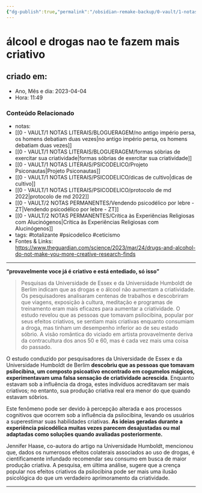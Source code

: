 ```yaml
---
{"dg-publish":true,"permalink":"/obsidian-remake-backup/0-vault/1-notas-literais/insight-pensamento-e-meditacao/alcool-e-drogas-nao-te-fazem-mais-criativo/","tags":["totalizante","psicodelico","ceticismo"],"dgHomeLink":true,"dgShowLocalGraph":true,"dgShowFileTree":true,"dgEnableSearch":true,"noteIcon":""}
---
```


# álcool e drogas nao te fazem mais criativo

## criado em: 
-  Ano, Mês e dia: 2023-04-04
- Hora: 11:49

### Conteúdo Relacionado
- notas: 
- [[0 - VAULT/1 NOTAS LITERAIS/BLOGUERAGEM/no antigo império persa, os homens debatiam duas vezes\|no antigo império persa, os homens debatiam duas vezes]]
- [[0 - VAULT/1 NOTAS LITERAIS/BLOGUERAGEM/formas sóbrias de exercitar sua criatividade\|formas sóbrias de exercitar sua criatividade]]
- [[0 - VAULT/1 NOTAS LITERAIS/PSICODELICO/Projeto Psiconautas\|Projeto Psiconautas]]
- [[0 - VAULT/1 NOTAS LITERAIS/PSICODELICO/dicas de cultivo\|dicas de cultivo]]
- [[0 - VAULT/1 NOTAS LITERAIS/PSICODELICO/protocolo de md 2022\|protocolo de md 2022]]
- [[0 - VAULT/2 NOTAS PERMANENTES/Vendendo psicodélico por lebre - ZT\|Vendendo psicodélico por lebre - ZT]]
- [[0 - VAULT/2 NOTAS PERMANENTES/Crítica às Experiências Religiosas com Alucinógenos\|Crítica às Experiências Religiosas com Alucinógenos]]
- tags: #totalizante #psicodelico #ceticismo 
- Fontes & Links: https://www.theguardian.com/science/2023/mar/24/drugs-and-alcohol-do-not-make-you-more-creative-research-finds
---
**“provavelmente voce já é criativo e está entediado, só isso”**

>Pesquisas da Universidade de Essex e da Universidade Humboldt de Berlim indicam que as drogas e o álcool não aumentam a criatividade. Os pesquisadores analisaram centenas de trabalhos e descobriram que viagens, exposição à cultura, meditação e programas de treinamento eram mais eficazes para aumentar a criatividade. O estudo revelou que as pessoas que tomavam psilocibina, popular por seus efeitos criativos, se sentiam mais criativas enquanto consumiam a droga, mas tinham um desempenho inferior ao de seu estado sóbrio. A visão romântica do viciado em artista provavelmente deriva da contracultura dos anos 50 e 60, mas é cada vez mais uma coisa do passado.

O estudo conduzido por pesquisadores da Universidade de Essex e da Universidade Humboldt de Berlim **descobriu que as pessoas que tomavam psilocibina, um composto psicoativo encontrado em cogumelos mágicos, experimentavam uma falsa sensação de criatividade acrescida**. Enquanto estavam sob a influência da droga, estes indivíduos acreditavam ser mais criativos; no entanto, sua produção criativa real era menor do que quando estavam sóbrios.

Este fenômeno pode ser devido à percepção alterada e aos processos cognitivos que ocorrem sob a influência da psilocibina, levando os usuários a superestimar suas habilidades criativas. **As ideias geradas durante a experiência psicodélica muitas vezes parecem desajustadas ou mal adaptadas como soluções quando avaliadas posteriormente.**

Jennifer Haase, co-autora do artigo na Universidade Humboldt, mencionou que, dados os numerosos efeitos colaterais associados ao uso de drogas, é cientificamente infundado recomendar seu consumo em busca de maior produção criativa. A pesquisa, em última análise, sugere que a crença popular nos efeitos criativos da psilocibina pode ser mais uma ilusão psicológica do que um verdadeiro aprimoramento da criatividade.

---

